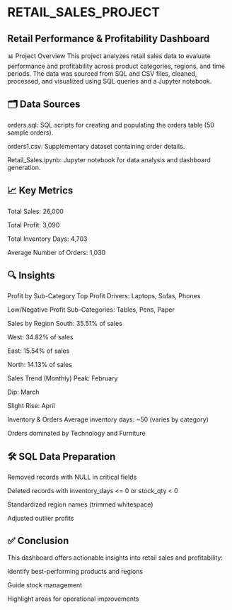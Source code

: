 # RETAIL_SALES_PROJECT
## Retail Performance & Profitability Dashboard
📊 Project Overview
This project analyzes retail sales data to evaluate performance and profitability across product categories, regions, and time periods. The data was sourced from SQL and CSV files, cleaned, processed, and visualized using SQL queries and a Jupyter notebook.

## 🗂️ Data Sources
orders.sql: SQL scripts for creating and populating the orders table (50 sample orders).

orders1.csv: Supplementary dataset containing order details.

Retail_Sales.ipynb: Jupyter notebook for data analysis and dashboard generation.

## 📈 Key Metrics
Total Sales: 26,000

Total Profit: 3,090

Total Inventory Days: 4,703

Average Number of Orders: 1,030

## 🔍 Insights
Profit by Sub-Category
Top Profit Drivers: Laptops, Sofas, Phones

Low/Negative Profit Sub-Categories: Tables, Pens, Paper

Sales by Region
South: 35.51% of sales

West: 34.82% of sales

East: 15.54% of sales

North: 14.13% of sales

Sales Trend (Monthly)
Peak: February

Dip: March

Slight Rise: April

Inventory & Orders
Average inventory days: ~50 (varies by category)

Orders dominated by Technology and Furniture

## 🛠️ SQL Data Preparation
Removed records with NULL in critical fields

Deleted records with inventory_days <= 0 or stock_qty < 0

Standardized region names (trimmed whitespace)

Adjusted outlier profits

## ✅ Conclusion
This dashboard offers actionable insights into retail sales and profitability:

Identify best-performing products and regions

Guide stock management

Highlight areas for operational improvements
